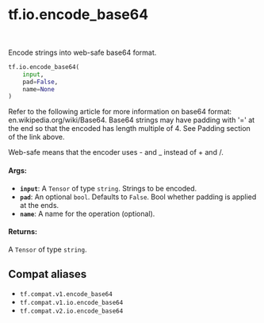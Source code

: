 <div itemscope itemtype="http://developers.google.com/ReferenceObject">
<meta itemprop="name" content="tf.io.encode_base64" />
<meta itemprop="path" content="Stable" />
</div>

# tf.io.encode_base64

<!-- Insert buttons and diff -->

<table class="tfo-notebook-buttons tfo-api" align="left">
</table>



Encode strings into web-safe base64 format.

``` python
tf.io.encode_base64(
    input,
    pad=False,
    name=None
)
```



<!-- Placeholder for "Used in" -->

Refer to the following article for more information on base64 format:
en.wikipedia.org/wiki/Base64. Base64 strings may have padding with '=' at the
end so that the encoded has length multiple of 4. See Padding section of the
link above.

Web-safe means that the encoder uses - and _ instead of + and /.

#### Args:


* <b>`input`</b>: A `Tensor` of type `string`. Strings to be encoded.
* <b>`pad`</b>: An optional `bool`. Defaults to `False`.
  Bool whether padding is applied at the ends.
* <b>`name`</b>: A name for the operation (optional).


#### Returns:

A `Tensor` of type `string`.


## Compat aliases

* `tf.compat.v1.encode_base64`
* `tf.compat.v1.io.encode_base64`
* `tf.compat.v2.io.encode_base64`

